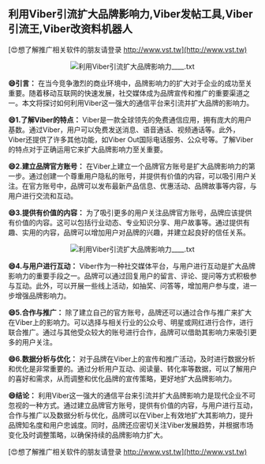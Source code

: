 ## **利用Viber引流扩大品牌影响力,Viber发帖工具,Viber引流王,Viber改资料机器人**

[😍想了解推广相关软件的朋友请登录 http://www.vst.tw](http://www.vst.tw)

 <center><img src="https://vst.tw/MP4/tuiguang/png/7.png" alt="利用Viber引流扩大品牌影响力____.txt"></center>

**😄引言：**
在当今竞争激烈的商业环境中，品牌影响力的扩大对于企业的成功至关重要。随着移动互联网的快速发展，社交媒体成为品牌宣传和推广的重要渠道之一。本文将探讨如何利用Viber这一强大的通信平台来引流并扩大品牌的影响力。

**😄1.了解Viber的特点：**
Viber是一款全球领先的免费通信应用，拥有庞大的用户基数。通过Viber，用户可以免费发送消息、语音通话、视频通话等。此外，Viber还提供了许多其他功能，如Viber Out国际电话服务、公众号等。了解Viber的特点对于正确运用它来扩大品牌影响力至关重要。

**😄2.建立品牌官方账号：**
在Viber上建立一个品牌官方账号是扩大品牌影响力的第一步。通过创建一个尊重用户隐私的账号，并提供有价值的内容，可以吸引用户关注。在官方账号中，品牌可以发布最新产品信息、优惠活动、品牌故事等内容，与用户进行交流和互动。

**😄3.提供有价值的内容：**
为了吸引更多的用户关注品牌官方账号，品牌应该提供有价值的内容。这可以包括行业动态、专业知识分享、用户故事等。通过提供有趣、实用的内容，品牌可以增加用户对品牌的兴趣，并建立起良好的信任关系。

 <center><img src="https://vst.tw/MP4/tuiguang/png/6.png" alt="利用Viber引流扩大品牌影响力____.txt"></center>

**😄4.与用户进行互动：**
Viber作为一种社交媒体平台，与用户进行互动是扩大品牌影响力的重要手段之一。品牌可以通过回复用户的留言、评论、提问等方式积极参与互动。此外，可以开展一些线上活动，如抽奖、问答等，增加用户参与度，进一步增强品牌影响力。

**😄5.合作与推广：**
除了建立自己的官方账号，品牌还可以通过合作与推广来扩大在Viber上的影响力。可以选择与相关行业的公众号、明星或网红进行合作，进行联合推广。通过与其他受众较大的账号进行合作，品牌可以借助其影响力来吸引更多的用户关注。

**😄6.数据分析与优化：**
对于品牌在Viber上的宣传和推广活动，及时进行数据分析和优化是非常重要的。通过分析用户互动、阅读量、转化率等数据，可以了解用户的喜好和需求，从而调整和优化品牌的宣传策略，更好地扩大品牌影响力。

**😄结论：**
利用Viber这一强大的通信平台来引流并扩大品牌影响力是现代企业不可忽视的一种方式。通过建立品牌官方账号，提供有价值的内容，与用户进行互动，合作与推广以及数据分析与优化，品牌可以在Viber上有效地扩大其影响力，提升品牌知名度和用户忠诚度。同时，品牌还应密切关注Viber发展趋势，并根据市场变化及时调整策略，以确保持续的品牌影响力扩大。

[😍想了解推广相关软件的朋友请登录 http://www.vst.tw](http://www.vst.tw)



